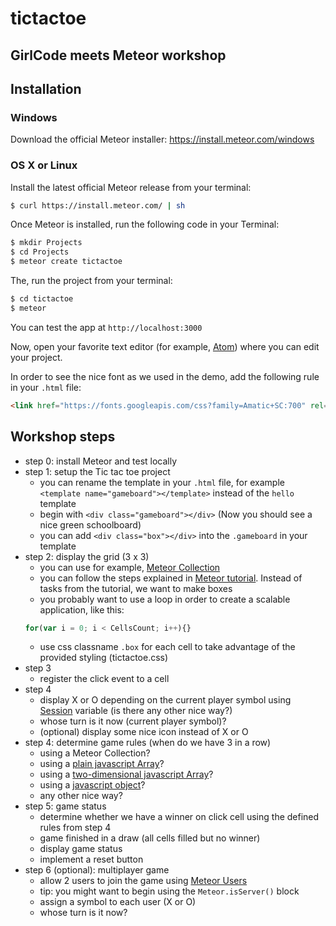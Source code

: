 # tictactoe
## GirlCode meets Meteor workshop

## Installation
### Windows
Download the official Meteor installer: https://install.meteor.com/windows

### OS X or Linux
Install the latest official Meteor release from your terminal:
``` sh
$ curl https://install.meteor.com/ | sh
```

Once Meteor is installed, run the following code in your Terminal:
```sh
$ mkdir Projects
$ cd Projects
$ meteor create tictactoe
```

The, run the project from your terminal:
``` sh
$ cd tictactoe
$ meteor
```

You can test the app at `http://localhost:3000`

Now, open your favorite text editor (for example, [Atom](https://atom.io/)) where you can edit your project.

In order to see the nice font as we used in the demo, add the following rule in your `.html` file:
```html
<link href="https://fonts.googleapis.com/css?family=Amatic+SC:700" rel="stylesheet" type="text/css">
```

## Workshop steps
- step 0: install Meteor and test locally
- step 1: setup the Tic tac toe project
  - you can rename the template in your `.html` file, for example `<template name="gameboard"></template>` instead of the `hello` template
  - begin with `<div class="gameboard"></div>` (Now you should see a nice green schoolboard)
  - you can add `<div class="box"></div>` into the `.gameboard` in your template
- step 2: display the grid (3 x 3) 
    - you can use for example, [Meteor Collection](http://docs.meteor.com/#/full/mongo_collection)
    - you can follow the steps explained in [Meteor tutorial](https://www.meteor.com/tutorials/blaze/templates). Instead of tasks from the tutorial, we want to make boxes
    - you probably want to use a loop in order to create a scalable application, like this: 
    ```javascript
    for(var i = 0; i < CellsCount; i++){}
    ```
    - use css classname `.box` for each cell to take advantage of the provided styling (tictactoe.css)
- step 3
  - register the click event to a cell
- step 4  
  - display X or O depending on the current player symbol using [Session](http://docs.meteor.com/#/full/session) variable (is there any other nice way?)
  - whose turn is it now (current player symbol)?
  - (optional) display some nice icon instead of X or O
- step 4: determine game rules (when do we have 3 in a row)
  - using a Meteor Collection?
  - using a [plain javascript Array](https://developer.mozilla.org/en-US/docs/Web/JavaScript/Reference/Global_Objects/Array)?
  - using a [two-dimensional javascript Array](http://stackoverflow.com/questions/966225/how-can-i-create-a-two-dimensional-array-in-javascript)?
  - using a [javascript object](https://developer.mozilla.org/en-US/docs/Web/JavaScript/Reference/Operators/Object_initializer)?
  - any other nice way?
- step 5: game status
  - determine whether we have a winner on click cell using the defined rules from step 4
  - game finished in a draw (all cells filled but no winner)
  - display game status
  - implement a reset button
- step 6 (optional): multiplayer game
  - allow 2 users to join the game using [Meteor Users](http://docs.meteor.com/#/full/meteor_user)
  - tip: you might want to begin using the `Meteor.isServer()` block
  - assign a symbol to each user (X or O)
  - whose turn is it now?
